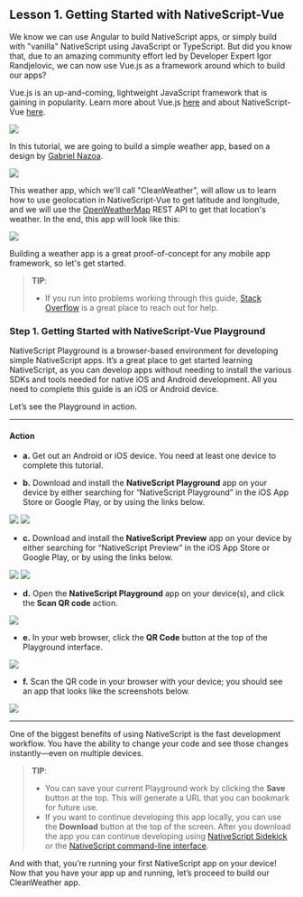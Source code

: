 ## Lesson 1. Getting Started with NativeScript-Vue

We know we can use Angular to build NativeScript apps, or simply build with "vanilla" NativeScript using JavaScript or TypeScript. But did you know that, due to an amazing community effort led by Developer Expert Igor Randjelovic, we can now use Vue.js as a framework around which to build our apps?

Vue.js is an up-and-coming, lightweight JavaScript framework that is gaining in popularity. Learn more about Vue.js [here](https://vuejs.org) and about NativeScript-Vue [here](https://nativescript-vue.org).

![](images/nativescript-vue-logo.jpg)

In this tutorial, we are going to build a simple weather app, based on a design by  [Gabriel Nazoa](https://www.behance.net/gallery/22645245/Weather-app). 

![](images/design.gif)

This weather app, which we'll call "CleanWeather", will allow us to learn how to use geolocation in NativeScript-Vue to get latitude and longitude, and we will use the [OpenWeatherMap](https://openweathermap.org/api) REST API to get that location's weather. In the end, this app will look like this:

![](images/completed-app.png)

Building a weather app is a great proof-of-concept for any mobile app framework, so let's get started. 

> **TIP**:
> * If you run into problems working through this guide, [Stack Overflow](https://stackoverflow.com/tags/nativescript/info) is a great place to reach out for help.


### Step 1. Getting Started with NativeScript-Vue Playground

NativeScript Playground is a browser-based environment for developing simple NativeScript apps. It’s a great place to get started learning NativeScript, as you can develop apps without needing to install the various SDKs and tools needed for native iOS and Android development. All you need to complete this guide is an iOS or Android device.

Let’s see the Playground in action.

<hr data-action="start" />

#### Action

* **a.** Get out an Android or iOS device. You need at least one device to complete this tutorial.

* **b.** Download and install the **NativeScript Playground** app on your device by either searching for “NativeScript Playground” in the iOS App Store or Google Play, or by using the links below.

[![](images/app-store.png)](https://itunes.apple.com/us/app/nativescript-playground/id1263543946?mt=8&ls=1)
[![](images/google-play.png)](https://play.google.com/store/apps/details?id=org.nativescript.play)

* **c.** Download and install the **NativeScript Preview** app on your device by either searching for “NativeScript Preview” in the iOS App Store or Google Play, or by using the links below.

[![](images/app-store.png)](https://itunes.apple.com/us/app/nativescript-preview/id1264484702?mt=8)
[![](images/google-play.png)](https://play.google.com/store/apps/details?id=org.nativescript.preview)

* **d.** Open the **NativeScript Playground** app on your device(s), and click the **Scan QR code** action.

![](images/scan-qr-code.png)

* **e.** In your web browser, click the **QR Code** button at the top of the Playground interface.

![](images/generate-qr-code.png)

* **f.** Scan the QR code in your browser with your device; you should see an app that looks like the screenshots below.

![](images/android.png)

<hr data-action="end" />

One of the biggest benefits of using NativeScript is the fast development workflow. You have the ability to change your code and see those changes instantly—even on multiple devices.

> **TIP**:
> * You can save your current Playground work by clicking the **Save** button at the top. This will generate a URL that you can bookmark for future use.
> * If you want to continue developing this app locally, you can use the **Download** button at the top of the screen. After you download the app you can continue developing using [NativeScript Sidekick](https://www.nativescript.org/nativescript-sidekick) or the [NativeScript command-line interface](https://docs.nativescript.org/start/quick-setup).

And with that, you’re running your first NativeScript app on your device! Now that you have your app up and running, let’s proceed to build our CleanWeather app.
